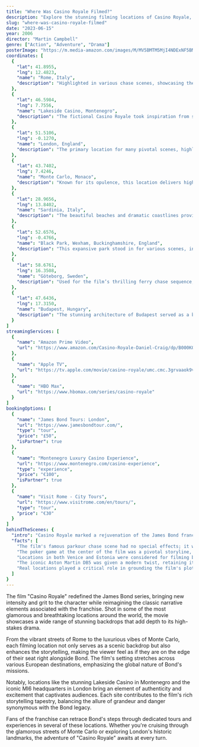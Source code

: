 ```yaml
---
title: "Where Was Casino Royale Filmed?"
description: "Explore the stunning filming locations of Casino Royale, the thrilling James Bond film that redefined the iconic franchise."
slug: "where-was-casino-royale-filmed"
date: "2023-06-15"
year: 2006
director: "Martin Campbell"
genre: ["Action", "Adventure", "Drama"]
posterImage: "https://m.media-amazon.com/images/M/MV5BMTM5MjI4NDExNF5BMl5BanBnXkFtZTcwMDM1MjMzMQ@@._V1_SX300.jpg"
coordinates: [
  { 
    "lat": 41.8955, 
    "lng": 12.4823, 
    "name": "Rome, Italy", 
    "description": "Highlighted in various chase scenes, showcasing the historic architecture and streets of this vibrant city."
  },
  { 
    "lat": 46.5984, 
    "lng": 7.7556, 
    "name": "Lakeside Casino, Montenegro", 
    "description": "The fictional Casino Royale took inspiration from several luxurious casinos, set against a stunning lake backdrop."
  },
  { 
    "lat": 51.5106, 
    "lng": -0.1270, 
    "name": "London, England", 
    "description": "The primary location for many pivotal scenes, highlighting iconic landmarks like the MI6 headquarters."
  },
  { 
    "lat": 43.7402, 
    "lng": 7.4246, 
    "name": "Monte Carlo, Monaco", 
    "description": "Known for its opulence, this location delivers high-stakes drama and breathtaking views of the Mediterranean."
  },
  { 
    "lat": 28.9656, 
    "lng": 13.8402, 
    "name": "Sardinia, Italy", 
    "description": "The beautiful beaches and dramatic coastlines provided a stunning backdrop for the film's exploration scenes."
  },
  { 
    "lat": 52.6576, 
    "lng": -0.4766, 
    "name": "Black Park, Wexham, Buckinghamshire, England", 
    "description": "This expansive park stood in for various scenes, including action sequences during the film."
  },
  { 
    "lat": 58.6761, 
    "lng": 16.3508, 
    "name": "Göteborg, Sweden", 
    "description": "Used for the film’s thrilling ferry chase sequence, showcasing Sweden's waterways."
  },
  { 
    "lat": 47.6436, 
    "lng": 17.3150, 
    "name": "Budapest, Hungary", 
    "description": "The stunning architecture of Budapest served as a backdrop for the film's globe-trotting narrative."
  }
]
streamingServices: [
  {
    "name": "Amazon Prime Video",
    "url": "https://www.amazon.com/Casino-Royale-Daniel-Craig/dp/B000KQTVM2"
  },
  {
    "name": "Apple TV",
    "url": "https://tv.apple.com/movie/casino-royale/umc.cmc.3grvaaok9vszxlokfqtpvfnjj"
  },
  {
    "name": "HBO Max",
    "url": "https://www.hbomax.com/series/casino-royale"
  }
]
bookingOptions: [
  {
    "name": "James Bond Tours: London",
    "url": "https://www.jamesbondtour.com/",
    "type": "tour",
    "price": "£50",
    "isPartner": true
  },
  {
    "name": "Montenegro Luxury Casino Experience",
    "url": "https://www.montenegro.com/casino-experience",
    "type": "experience",
    "price": "€100",
    "isPartner": true
  },
  {
    "name": "Visit Rome - City Tours",
    "url": "https://www.visitrome.com/en/tours/",
    "type": "tour",
    "price": "€30"
  }
]
behindTheScenes: {
  "intro": "Casino Royale marked a rejuvenation of the James Bond franchise, introducing audiences to a grittier and more realistic portrayal of the iconic spy, Daniel Craig's first outing as Bond.",
  "facts": [
    "The film's famous parkour chase scene had no special effects; it was choreographed with extreme precision and required extensive training.",
    "The poker game at the center of the film was a pivotal storyline, leading to a major milestone in Bond's character development.",
    "Locations in both Venice and Estonia were considered for filming but ultimately left out of the final cut.",
    "The iconic Aston Martin DB5 was given a modern twist, retaining its classic look while integrating high-tech features.",
    "Real locations played a critical role in grounding the film's plot, with multiple countries contributing to its captivating aesthetic."
  ]
}
---
```


<CasinoRoyaleGuide />

The film "Casino Royale" redefined the James Bond series, bringing new intensity and grit to the character while reimagining the classic narrative elements associated with the franchise. Shot in some of the most glamorous and breathtaking locations around the world, the movie showcases a wide range of stunning backdrops that add depth to its high-stakes drama.

From the vibrant streets of Rome to the luxurious vibes of Monte Carlo, each filming location not only serves as a scenic backdrop but also enhances the storytelling, making the viewer feel as if they are on the edge of their seat right alongside Bond. The film's setting stretches across various European destinations, emphasizing the global nature of Bond's missions.

Notably, locations like the stunning Lakeside Casino in Montenegro and the iconic MI6 headquarters in London bring an element of authenticity and excitement that captivates audiences. Each site contributes to the film's rich storytelling tapestry, balancing the allure of grandeur and danger synonymous with the Bond legacy.

Fans of the franchise can retrace Bond's steps through dedicated tours and experiences in several of these locations. Whether you're cruising through the glamorous streets of Monte Carlo or exploring London's historic landmarks, the adventure of "Casino Royale" awaits at every turn.
